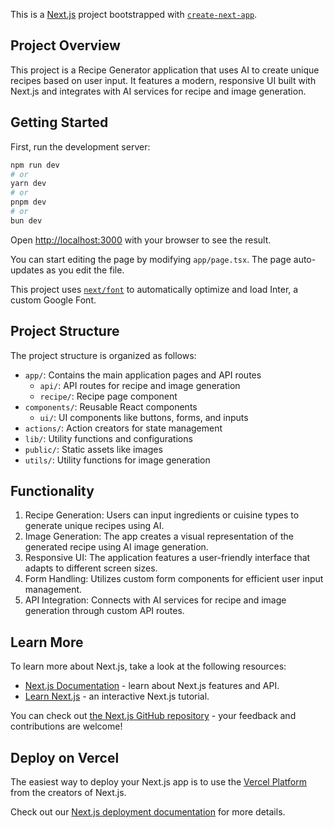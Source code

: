 This is a [Next.js](https://nextjs.org/) project bootstrapped with [`create-next-app`](https://github.com/vercel/next.js/tree/canary/packages/create-next-app).

## Project Overview

This project is a Recipe Generator application that uses AI to create unique recipes based on user input. It features a modern, responsive UI built with Next.js and integrates with AI services for recipe and image generation.

## Getting Started

First, run the development server:

```bash
npm run dev
# or
yarn dev
# or
pnpm dev
# or
bun dev
```

Open [http://localhost:3000](http://localhost:3000) with your browser to see the result.

You can start editing the page by modifying `app/page.tsx`. The page auto-updates as you edit the file.

This project uses [`next/font`](https://nextjs.org/docs/basic-features/font-optimization) to automatically optimize and load Inter, a custom Google Font.

## Project Structure

The project structure is organized as follows:

- `app/`: Contains the main application pages and API routes
  - `api/`: API routes for recipe and image generation
  - `recipe/`: Recipe page component
- `components/`: Reusable React components
  - `ui/`: UI components like buttons, forms, and inputs
- `actions/`: Action creators for state management
- `lib/`: Utility functions and configurations
- `public/`: Static assets like images
- `utils/`: Utility functions for image generation

## Functionality

1. Recipe Generation: Users can input ingredients or cuisine types to generate unique recipes using AI.
2. Image Generation: The app creates a visual representation of the generated recipe using AI image generation.
3. Responsive UI: The application features a user-friendly interface that adapts to different screen sizes.
4. Form Handling: Utilizes custom form components for efficient user input management.
5. API Integration: Connects with AI services for recipe and image generation through custom API routes.

## Learn More

To learn more about Next.js, take a look at the following resources:

- [Next.js Documentation](https://nextjs.org/docs) - learn about Next.js features and API.
- [Learn Next.js](https://nextjs.org/learn) - an interactive Next.js tutorial.

You can check out [the Next.js GitHub repository](https://github.com/vercel/next.js/) - your feedback and contributions are welcome!

## Deploy on Vercel

The easiest way to deploy your Next.js app is to use the [Vercel Platform](https://vercel.com/new?utm_medium=default-template&filter=next.js&utm_source=create-next-app&utm_campaign=create-next-app-readme) from the creators of Next.js.

Check out our [Next.js deployment documentation](https://nextjs.org/docs/deployment) for more details.
